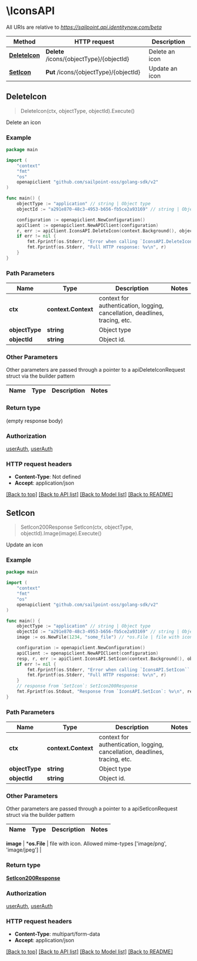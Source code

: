 # \IconsAPI

All URIs are relative to *https://sailpoint.api.identitynow.com/beta*

Method | HTTP request | Description
------------- | ------------- | -------------
[**DeleteIcon**](IconsAPI.md#DeleteIcon) | **Delete** /icons/{objectType}/{objectId} | Delete an icon
[**SetIcon**](IconsAPI.md#SetIcon) | **Put** /icons/{objectType}/{objectId} | Update an icon



## DeleteIcon

> DeleteIcon(ctx, objectType, objectId).Execute()

Delete an icon



### Example

```go
package main

import (
	"context"
	"fmt"
	"os"
	openapiclient "github.com/sailpoint-oss/golang-sdk/v2"
)

func main() {
	objectType := "application" // string | Object type
	objectId := "a291e870-48c3-4953-b656-fb5ce2a93169" // string | Object id.

	configuration := openapiclient.NewConfiguration()
	apiClient := openapiclient.NewAPIClient(configuration)
	r, err := apiClient.IconsAPI.DeleteIcon(context.Background(), objectType, objectId).Execute()
	if err != nil {
		fmt.Fprintf(os.Stderr, "Error when calling `IconsAPI.DeleteIcon``: %v\n", err)
		fmt.Fprintf(os.Stderr, "Full HTTP response: %v\n", r)
	}
}
```

### Path Parameters


Name | Type | Description  | Notes
------------- | ------------- | ------------- | -------------
**ctx** | **context.Context** | context for authentication, logging, cancellation, deadlines, tracing, etc.
**objectType** | **string** | Object type | 
**objectId** | **string** | Object id. | 

### Other Parameters

Other parameters are passed through a pointer to a apiDeleteIconRequest struct via the builder pattern


Name | Type | Description  | Notes
------------- | ------------- | ------------- | -------------



### Return type

 (empty response body)

### Authorization

[userAuth](../README.md#userAuth), [userAuth](../README.md#userAuth)

### HTTP request headers

- **Content-Type**: Not defined
- **Accept**: application/json

[[Back to top]](#) [[Back to API list]](../README.md#documentation-for-api-endpoints)
[[Back to Model list]](../README.md#documentation-for-models)
[[Back to README]](../README.md)


## SetIcon

> SetIcon200Response SetIcon(ctx, objectType, objectId).Image(image).Execute()

Update an icon



### Example

```go
package main

import (
	"context"
	"fmt"
	"os"
	openapiclient "github.com/sailpoint-oss/golang-sdk/v2"
)

func main() {
	objectType := "application" // string | Object type
	objectId := "a291e870-48c3-4953-b656-fb5ce2a93169" // string | Object id.
	image := os.NewFile(1234, "some_file") // *os.File | file with icon. Allowed mime-types ['image/png', 'image/jpeg']

	configuration := openapiclient.NewConfiguration()
	apiClient := openapiclient.NewAPIClient(configuration)
	resp, r, err := apiClient.IconsAPI.SetIcon(context.Background(), objectType, objectId).Image(image).Execute()
	if err != nil {
		fmt.Fprintf(os.Stderr, "Error when calling `IconsAPI.SetIcon``: %v\n", err)
		fmt.Fprintf(os.Stderr, "Full HTTP response: %v\n", r)
	}
	// response from `SetIcon`: SetIcon200Response
	fmt.Fprintf(os.Stdout, "Response from `IconsAPI.SetIcon`: %v\n", resp)
}
```

### Path Parameters


Name | Type | Description  | Notes
------------- | ------------- | ------------- | -------------
**ctx** | **context.Context** | context for authentication, logging, cancellation, deadlines, tracing, etc.
**objectType** | **string** | Object type | 
**objectId** | **string** | Object id. | 

### Other Parameters

Other parameters are passed through a pointer to a apiSetIconRequest struct via the builder pattern


Name | Type | Description  | Notes
------------- | ------------- | ------------- | -------------


 **image** | ***os.File** | file with icon. Allowed mime-types [&#39;image/png&#39;, &#39;image/jpeg&#39;] | 

### Return type

[**SetIcon200Response**](SetIcon200Response.md)

### Authorization

[userAuth](../README.md#userAuth), [userAuth](../README.md#userAuth)

### HTTP request headers

- **Content-Type**: multipart/form-data
- **Accept**: application/json

[[Back to top]](#) [[Back to API list]](../README.md#documentation-for-api-endpoints)
[[Back to Model list]](../README.md#documentation-for-models)
[[Back to README]](../README.md)

